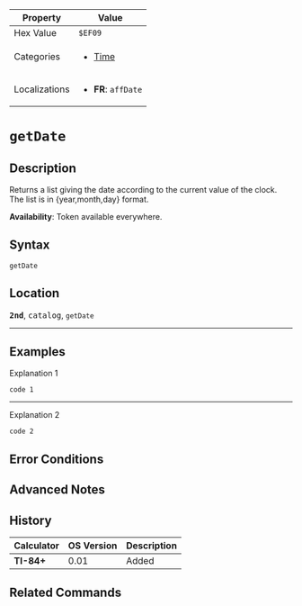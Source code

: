 | Property      | Value |
|---------------|-------|
| Hex Value     | `$EF09`|
| Categories    | <ul><li>[Time](<../categories/Time.md>)</li></ul> |
| Localizations | <ul><li><b>FR</b>: `affDate`</li></ul> |

# `getDate`

## Description
Returns a list giving the date according to the current value of the clock. The list is in {year,month,day} format.


<b>Availability</b>: Token available everywhere.

## Syntax
`getDate`

## Location
<tt><kbd><b>2nd</b></kbd></tt>, <kbd>catalog</kbd>, `getDate`
<hr>

## Examples

Explanation 1
```ti-basic
code 1
```
---
Explanation 2
```ti-basic
code 2
```

## Error Conditions


## Advanced Notes


## History
| Calculator | OS Version | Description |
|------------|------------|-------------|
| <b>TI-84+</b> | 0.01 | Added |

## Related Commands

